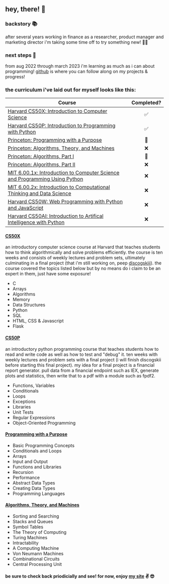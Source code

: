 ## hey, there! 👋

### backstory 📚
after several years working in finance as a researcher, product manager and marketing director i'm taking some time off to try something new! 🧑‍💻

### next steps 👣
from aug 2022 through march 2023 i'm learning as much as i can about programming! [github](https://github.com/mikeygough) is where you can follow along on my projects & progress!


### the curriculum i've laid out for myself looks like this:

| Course                                                              | Completed? |
| ------------------------------------------------------------------- | :---------:|
| [Harvard CS50X: Introduction to Computer Science](https://bit.ly/3TD8gFk) | ✅ |
| [Harvard CS50P: Introduction to Programming with Python](https://bit.ly/3VOYzpd) | ✅ |
| [Princeton: Programming with a Purpose](https://bit.ly/3GaaiJt) | 🔨 |
| [Princeton: Algorithms, Theory, and Machines](https://bit.ly/2ILpmz0) | ❌ |
| [Princeton: Algorithms, Part I](https://bit.ly/3MQBYoa) | 🔨 |
| [Princeton: Algorithms, Part II](https://bit.ly/3gr8AJ2) | ❌ |
| [MIT 6.00.1x: Introduction to Computer Science and Programming Using Python](https://bit.ly/3Uvqo4X) | ❌ |
| [MIT 6.00.2x: Introduction to Computational Thinking and Data Science ](https://bit.ly/3FVdeJQ) | ❌ |
| [Harvard CS50W: Web Programming with Python and JavaScript](https://bit.ly/2Nhjqxi) | ❌ |
| [Harvard CS50AI: Introduction to Artifical Intelligence with Python](https://bit.ly/3VRfJCw) | ❌ |


#### [CS50X](https://bit.ly/3TD8gFk)
an introductory computer science course at Harvard that teaches students how to think algorithmically and solve problems efficiently. the course is ten weeks and consists of weekly lectures and problem sets, ultimately culminating in a final project (that i'm still working on, peep [discogskiii](https://github.com/mikeygough/discogskiii)). the course covered the topics listed below but by no means do i claim to be an expert in them, just have some exposure!
<ul>
  <li>C</li>
  <li>Arrays</li>
  <li>Algorithms</li>
  <li>Memory</li>
  <li>Data Structures</li>
  <li>Python</li>
  <li>SQL</li>
  <li>HTML, CSS & Javascript</li>
  <li>Flask</li>
</ul>

#### [CS50P](https://bit.ly/3VOYzpd)
an introductory python programming course that teaches students how to read and write code as well as how to test and "debug" it. ten weeks with weekly lectures and problem sets with a final project (i will finish discogskii before starting this final project). my idea for a final project is a financial report generator. pull data from a financial endpoint such as IEX, generate plots and statistics, then write that to a pdf with a module such as fpdf2.
<ul>
  <li>Functions, Variables</li>
  <li>Conditionals</li>
  <li>Loops</li>
  <li>Exceptions</li>
  <li>Libraries</li>
  <li>Unit Tests</li>
  <li>Regular Expressions</li>
  <li>Object-Oriented Programming</li>
</ul>

#### [Programming with a Purpose](https://bit.ly/3GaaiJt)
<ul>
  <li>Basic Programming Concepts</li>
  <li>Conditionals and Loops</li>
  <li>Arrays</li>
  <li>Input and Output</li>
  <li>Functions and Libraries</li>
  <li>Recursion</li>
  <li>Performance</li>
  <li>Abstract Data Types</li>
  <li>Creating Data Types</li>
  <li>Programming Languages</li>
</ul>


#### [Algorithms, Theory, and Machines](https://bit.ly/2ILpmz0)
<ul>
  <li>Sorting and Searching</li>
  <li>Stacks and Queues</li>
  <li>Symbol Tables</li>
  <li>The Theory of Computing</li>
  <li>Turing Machines</li>
  <li>Intractability</li>
  <li>A Computing Machine</li>
  <li>Von Neumann Machines</li>
  <li>Combinational Circuits</li>
  <li>Central Processing Unit</li>
</ul>

#### be sure to check back priodicially and see! for now, enjoy [my site](https://mikeygough.github.io/) :v: 😎
